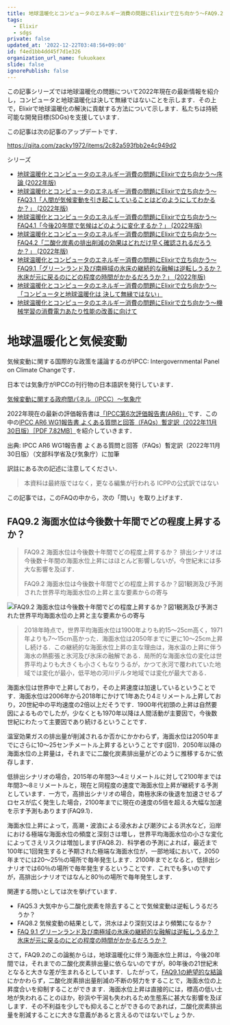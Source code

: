 ```yaml
---
title: 地球温暖化とコンピュータのエネルギー消費の問題にElixirで立ち向かう〜FAQ9.2「海面水位は今後数十年間でどの程度上昇するか？」 (2022年版)
tags:
  - Elixir
  - sdgs
private: false
updated_at: '2022-12-22T03:48:56+09:00'
id: f4ed1bb4dd45f7d1e326
organization_url_name: fukuokaex
slide: false
ignorePublish: false
---
```

この記事シリーズでは地球温暖化の問題について2022年現在の最新情報を紹介し，コンピュータと地球温暖化は決して無縁ではないことを示します．その上で，Elixirで地球温暖化の解決に貢献する方法について示します．私たちは持続可能な開発目標(SDGs)を支援しています．

この記事は次の記事のアップデートです．

https://qiita.com/zacky1972/items/2c82a593fbb2e4c949d2

シリーズ

* [地球温暖化とコンピュータのエネルギー消費の問題にElixirで立ち向かう〜序論 (2022年版)](https://qiita.com/zacky1972/items/536e93af8404ed63b382)
* [地球温暖化とコンピュータのエネルギー消費の問題にElixirで立ち向かう〜FAQ3.1「人間が気候変動を引き起こしていることはどのようにしてわかるか？」 (2022年版)](https://qiita.com/zacky1972/items/1d998a17ba63ac714342)
* [地球温暖化とコンピュータのエネルギー消費の問題にElixirで立ち向かう〜FAQ4.1「今後20年間で気候はどのように変化するか？」 (2022年版)](https://qiita.com/zacky1972/items/0d0e1f1c2bf773c7557a)
* [地球温暖化とコンピュータのエネルギー消費の問題にElixirで立ち向かう〜FAQ4.2「二酸化炭素の排出削減の効果はどれだけ早く確認されるだろうか？」 (2022年版)](https://qiita.com/zacky1972/items/d395c82938482c8962bd)
* [地球温暖化とコンピュータのエネルギー消費の問題にElixirで立ち向かう〜FAQ9.1「グリーンランド及び南極域の氷床の継続的な融解は逆転しうるか？氷床が元に戻るのにどの程度の時間がかかるだろうか？」 (2022年版)](https://qiita.com/zacky1972/items/19194e55af677524d0ce)
* [地球温暖化とコンピュータのエネルギー消費の問題にElixirで立ち向かう〜「コンピュータと地球温暖化は 決して無縁ではない」](https://qiita.com/zacky1972/items/a67459bf36f7b369b946)
* [地球温暖化とコンピュータのエネルギー消費の問題にElixirで立ち向かう〜機械学習の消費電力あたり性能の改善に向けて](https://qiita.com/zacky1972/items/fc74503c33839b64d0a3)


# 地球温暖化と気候変動

気候変動に関する国際的な政策を議論するのがIPCC: Intergovernmental Panel on Climate Changeです．

日本では気象庁がIPCCの刊行物の日本語訳を発行しています．

[気候変動に関する政府間パネル（IPCC）〜気象庁](https://www.data.jma.go.jp/cpdinfo/ipcc/index.html)

2022年現在の最新の評価報告書は[「IPCC第6次評価報告書(AR6)」](https://www.data.jma.go.jp/cpdinfo/ipcc/ar6/index.html)です．この中の[IPCC AR6 WG1報告書 よくある質問と回答（FAQs）暫定訳（2022年11月30日版）［PDF 7.82MB］](https://www.data.jma.go.jp/cpdinfo/ipcc/ar6/IPCC_AR6_WGI_FAQs_JP.pdf)を紹介していきます．

出典: IPCC AR6 WG1報告書 よくある質問と回答（FAQs）暫定訳（2022年11月30日版）（文部科学省及び気象庁）に加筆

訳註にある次の記述に注意してください．

> 本資料は最終版ではなく，更なる編集が行われる
> ICPPの公式訳ではない

この記事では，このFAQの中から，次の「問い」を取り上げます．

## FAQ9.2 海面水位は今後数十年間でどの程度上昇するか？

> FAQ9.2 海面水位は今後数十年間でどの程度上昇するか？
> 排出シナリオは今後数十年間の海面水位上昇にはほとんど影響しないが，今世紀末には多大な影響を及ぼす．
> 
> FAQ9.2 海面水位は今後数十年間でどの程度上昇するか？図1観測及び予測された世界平均海面水位の上昇と主な要素からの寄与

![FAQ9.2 海面水位は今後数十年間でどの程度上昇するか？図1観測及び予測された世界平均海面水位の上昇と主な要素からの寄与](https://qiita-image-store.s3.ap-northeast-1.amazonaws.com/0/55223/136b7c32-4f5e-fd44-68b8-0a2de96a9402.png)

> 2018年時点で，世界平均海面水位は1900年よりも約15〜25cm高く，1971年よりも7〜15cm高かった．海面水位は2050年までに更に10〜25cm上昇し続ける．この継続的な海面水位上昇の主な理由は，海水温の上昇に伴う海水の熱膨張と氷河及び氷床の融解である．局所的な海面水位の変化は世界平均よりも大きくも小さくもなりうるが，かつて氷河で覆われていた地域では変化が最小，低平地の河川デルタ地域では変化が最大である．

海面水位は世界中で上昇しており，その上昇速度は加速しているということです．海面水位は2006年から2018年にかけて1年あたり4ミリメートル上昇しており，20世紀中の平均速度の2倍以上だそうです．1900年代初頭の上昇は自然要因によるものでしたが，少なくとも1970年以降は人間活動が主要因で，今後数世紀にわたって主要因であり続けるということです．

温室効果ガスの排出量が削減されるか否かにかかわらず，海面水位は2050年までにさらに10〜25センチメートル上昇するということです(図1)．2050年以降の海面水位の上昇量は，それまでに二酸化炭素排出量がどのように推移するかに依存します．

低排出シナリオの場合，2015年の年間3〜4ミリメートルに対して2100年までは年間3〜8ミリメートルと，現在と同程度の速度で海面水位上昇が継続する予測としています．一方で，高排出シナリオの場合，南極氷床の後退を加速させるプロセスが広く発生した場合，2100年までに現在の速度の5倍を超える大幅な加速を示す予測もあります(FAQ9.1)．

海面水位上昇によって，高潮・波浪による浸水および潮汐による洪水など，沿岸における極端な海面水位の頻度と深刻さは増し，世界平均海面水位の小さな変化によってさえリスクは増加します(FAQ8.2)．科学者の予測によれば，最近まで100年に1回発生すると予期された極端な海面水位が，一部地域において，2050年までには20〜25％の場所で毎年発生します．2100年までとなると，低排出シナリオでは60％の場所で毎年発生するということです．これでも多いのですが，高排出シナリオではなんと80％の場所で毎年発生します．

関連する問いとしては次を挙げています．

* FAQ5.3 大気中から二酸化炭素を除去することで気候変動は逆転しうるだろうか？
* FAQ8.2 気候変動の結果として，洪水はより深刻又はより頻繁になるか？
* [FAQ 9.1 グリーンランド及び南極域の氷床の継続的な融解は逆転しうるか？氷床が元に戻るのにどの程度の時間がかかるだろうか？](https://qiita.com/zacky1972/items/19194e55af677524d0ce)

さて，FAQ9.2のこの論拠からは，地球温暖化に伴う海面水位上昇は，今後20年間では，それまでの二酸化炭素排出量に依らないのですが，80年後の21世紀末となると大きな差が生まれるとしています．したがって，[FAQ9.1の絶望的な結論](https://qiita.com/zacky1972/items/19194e55af677524d0ce)にかかわらず，二酸化炭素排出量削減の不断の努力をすることで，海面水位の上昇度合いを抑制することができます．海面水位上昇は直接的には，標高の低い土地が失われることのほか，砂浜や干潟も失われるため生態系に甚大な影響を及ぼします．その不利益を少しでも抑えることができるのであれば，二酸化炭素排出量を削減することに大きな意義があると言えるのではないでしょうか．

